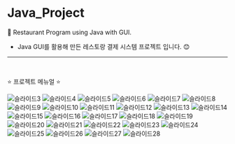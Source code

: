 # Java_Project
🌈 Restaurant Program using Java with GUI.

<ul>
  <li>Java GUI를 활용해 만든 레스토랑 결제 시스템 프로젝트 입니다. 😊 </li>
</ul>

<hr>
<br>
<p>⭐ 프로젝트 메뉴얼 ⭐</p>

![슬라이드3](https://github.com/zwei1garden/Java_Project/assets/106802869/e8630295-d73d-46f9-977d-abaf5ce41e7f)
![슬라이드4](https://github.com/zwei1garden/Java_Project/assets/106802869/5bd78103-5a87-46a3-9730-9cf91e1d9a26)
![슬라이드5](https://github.com/zwei1garden/Java_Project/assets/106802869/6d9f09e8-44bf-4d37-88a6-dddfab1bf4be)
![슬라이드6](https://github.com/zwei1garden/Java_Project/assets/106802869/04475e13-43a3-4904-af87-fb363bd5f50b)
![슬라이드7](https://github.com/zwei1garden/Java_Project/assets/106802869/16288820-c649-4dcc-b7c5-679287fd386e)
![슬라이드8](https://github.com/zwei1garden/Java_Project/assets/106802869/b8033d7b-5ee9-434d-af82-13d187398eda)
![슬라이드9](https://github.com/zwei1garden/Java_Project/assets/106802869/6975cf42-10e8-43ee-98f5-d75eb2f9535c)
![슬라이드10](https://github.com/zwei1garden/Java_Project/assets/106802869/fcd8f38c-ee26-4891-9261-81e713f67385)
![슬라이드11](https://github.com/zwei1garden/Java_Project/assets/106802869/73c02852-921b-47a6-b9d3-b3d73a2b46aa)
![슬라이드12](https://github.com/zwei1garden/Java_Project/assets/106802869/a9c6d5d5-29fd-4e22-bb01-f96d104dcba5)
![슬라이드13](https://github.com/zwei1garden/Java_Project/assets/106802869/1c68b456-6027-4a17-b525-39b5a3f7bbf0)
![슬라이드14](https://github.com/zwei1garden/Java_Project/assets/106802869/81bb97a3-a72b-47fa-a821-7bd493185ea6)
![슬라이드15](https://github.com/zwei1garden/Java_Project/assets/106802869/5e007c0f-7303-44b7-8132-ab41813e46d4)
![슬라이드16](https://github.com/zwei1garden/Java_Project/assets/106802869/2e5cda57-7c1d-4e18-8bc5-5c37ed1ae758)
![슬라이드17](https://github.com/zwei1garden/Java_Project/assets/106802869/b545f2a3-1d47-411d-ad4f-88baf7da6a22)
![슬라이드18](https://github.com/zwei1garden/Java_Project/assets/106802869/122eca5f-d329-47a4-ab61-ab1b22f8ba24)
![슬라이드19](https://github.com/zwei1garden/Java_Project/assets/106802869/21ee792a-c11a-4be4-a3a9-c2c130db0bcb)
![슬라이드20](https://github.com/zwei1garden/Java_Project/assets/106802869/ae4716de-2ca2-4c60-8e5b-19610ac0c35c)
![슬라이드21](https://github.com/zwei1garden/Java_Project/assets/106802869/3fbfadc7-7b45-4a11-9d98-260b57132e62)
![슬라이드22](https://github.com/zwei1garden/Java_Project/assets/106802869/a5ed8b65-df16-4edf-81d1-b8659931e923)
![슬라이드23](https://github.com/zwei1garden/Java_Project/assets/106802869/ff5dc4b3-d457-4ef0-9b69-32dec095836f)
![슬라이드24](https://github.com/zwei1garden/Java_Project/assets/106802869/e2503cf1-a9e7-4179-91d6-14b33b11231b)
![슬라이드25](https://github.com/zwei1garden/Java_Project/assets/106802869/a85404c4-0f7e-45d0-a985-3981b835db0d)
![슬라이드26](https://github.com/zwei1garden/Java_Project/assets/106802869/b0eb7e55-7fa9-41f0-ae11-079963ae6278)
![슬라이드27](https://github.com/zwei1garden/Java_Project/assets/106802869/e5fd7d76-5b4b-4fd4-838f-e4391c129bce)
![슬라이드28](https://github.com/zwei1garden/Java_Project/assets/106802869/c74eff67-9aec-496d-992e-ded694eabe55)


